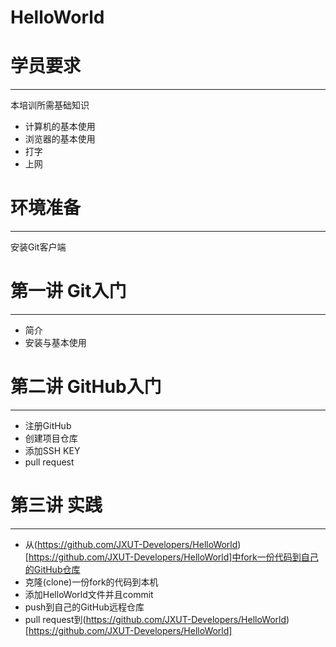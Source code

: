 # HelloWorld
# 学员要求
---
本培训所需基础知识
- 计算机的基本使用
- 浏览器的基本使用
- 打字
- 上网

# 环境准备
---
安装Git客户端
# 第一讲 Git入门
---
- 简介
- 安装与基本使用
# 第二讲 GitHub入门
---
- 注册GitHub
- 创建项目仓库
- 添加SSH KEY
- pull request
# 第三讲 实践
---
- 从(https://github.com/JXUT-Developers/HelloWorld)[https://github.com/JXUT-Developers/HelloWorld]中fork一份代码到自己的GitHub仓库
- 克隆(clone)一份fork的代码到本机
- 添加HelloWorld文件并且commit
- push到自己的GitHub远程仓库
- pull request到(https://github.com/JXUT-Developers/HelloWorld)[https://github.com/JXUT-Developers/HelloWorld]



